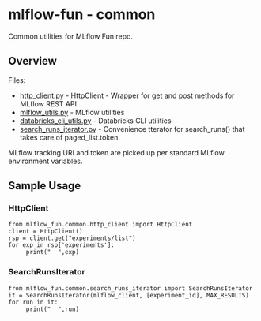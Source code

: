 # mlflow-fun - common

Common utilities for MLflow Fun repo.

## Overview

Files:
* [http_client.py](http_client.py) -  HttpClient - Wrapper for get and post methods for MLflow REST API
* [mlflow_utils.py](mlflow_utils.py) - MLflow utilities
* [databricks_cli_utils.py](databricks_cli_utils.py) - Databricks CLI utilities
* [search_runs_iterator.py](search_runs_iterator.py) - Convenience tterator for search_runs() that takes care of paged_list.token.

MLflow tracking URI and token are picked up per standard MLflow environment variables.

## Sample Usage

### HttpClient
```
from mlflow_fun.common.http_client import HttpClient
client = HttpClient()
rsp = client.get("experiments/list")
for exp in rsp['experiments']:
     print("  ",exp)
```

### SearchRunsIterator
```
from mlflow_fun.common.search_runs_iterator import SearchRunsIterator
it = SearchRunsIterator(mlflow_client, [experiment_id], MAX_RESULTS)
for run in it:
     print("  ",run)
```
